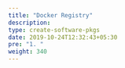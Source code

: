 ```yaml
---
title: "Docker Registry"
description:
type: create-software-pkgs
date: 2019-10-24T12:32:43+05:30
pre: "1. "
weight: 340
---
```

